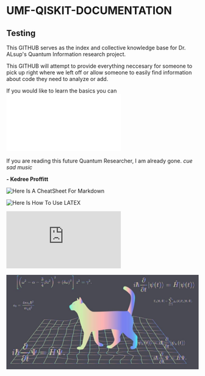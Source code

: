 # UMF-QISKIT-DOCUMENTATION

## Testing

This GITHUB serves as the index and collective knowledge base for Dr. ALsup's Quantum Information research project.

This GITHUB will attempt to provide everything neccesary for someone to pick up right where we left off or allow someone to easily find information about code they need to analyze or add.

If you would like to learn the basics you can ![Click Here!](Basics/Circuit-Basics/Circuit-Basics.md)

If you are reading this future Quantum Researcher, I am already gone. *cue sad music*

 **- __Kedree Proffitt__**
 
![Here Is A CheatSheet For Markdown](https://github.com/adam-p/markdown-here/wiki/Markdown-Cheatsheet)

![Here Is How To Use LATEX](https://docs.github.com/en/get-started/writing-on-github/working-with-advanced-formatting/writing-mathematical-expressions)

![Here Is A LaTeX CheatSheet](https://people.cs.umass.edu/~freedman/resources/Freedman_LaTeXCheatSheet.pdf)

![Test Photo](TESTSTUFF/SCHROCAT.jpg?raw=true "Schrodingers Test Cat")

